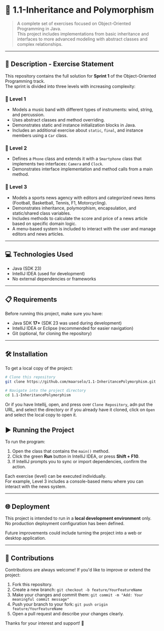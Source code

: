 # 🎵  1.1-Inheritance and Polymorphism

> A complete set of exercises focused on Object-Oriented Programming in Java.  
This project includes implementations from basic inheritance and interfaces to more advanced modeling with abstract classes and complex relationships.

---

## 📄 Description - Exercise Statement

This repository contains the full solution for **Sprint 1** of the Object-Oriented Programming track.  
The sprint is divided into three levels with increasing complexity:

### 🥁 Level 1  
- Models a music band with different types of instruments: wind, string, and percussion.
- Uses abstract classes and method overriding.
- Demonstrates static and instance initialization blocks in Java.
- Includes an additional exercise about `static`, `final`, and instance members using a `Car` class.

### 📱 Level 2  
- Defines a `Phone` class and extends it with a `Smartphone` class that implements two interfaces: `Camera` and `Clock`.
- Demonstrates interface implementation and method calls from a main method.

### 📰 Level 3  
- Models a sports news agency with editors and categorized news items (Football, Basketball, Tennis, F1, Motorcycling).
- Demonstrates inheritance, polymorphism, encapsulation, and static/shared class variables.
- Includes methods to calculate the score and price of a news article based on specific domain logic.
- A menu-based system is included to interact with the user and manage editors and news articles.

---

## 💻 Technologies Used

- Java (SDK 23)
- IntelliJ IDEA (used for development)
- No external dependencies or frameworks

---

## 📋 Requirements

Before running this project, make sure you have:

- Java SDK **17+** (SDK 23 was used during development)
- IntelliJ IDEA or Eclipse (recommended for easier navigation)
- Git (optional, for cloning the repository)

---

## 🛠️ Installation

To get a local copy of the project:

```bash
# Clone this repository
git clone https://github.com/maarselo/1.1-InheritancePolymorphism.git

# Navigate into the project directory
cd 1.1-InheritancePolymorphism
```
Or if you have Intellij, open, and press over `Clone Repository`, adn put the URL, and select the directory or if you already have it cloned, click on `Open` and select the local copy to open it. 
## ▶️ Running the Project

To run the program:

1. Open the class that contains the `main()` method.
2. Click the green **Run** button in IntelliJ IDEA, or press **Shift + F10**.
3. If IntelliJ prompts you to sync or import dependencies, confirm the action.

Each exercise (level) can be executed individually.  
For example, Level 3 includes a console-based menu where you can interact with the news system.

---

## 🌐 Deployment

This project is intended to run in a **local development environment** only.  
No production deployment configuration has been defined.

Future improvements could include turning the project into a web or desktop application.

---

## 🤝 Contributions

Contributions are always welcome! If you'd like to improve or extend the project:

1. Fork this repository.
2. Create a new branch: `git checkout -b feature/YourFeatureName`
3. Make your changes and commit them: `git commit -m "Add: Your meaningful commit message"`
4. Push your branch to your fork: `git push origin feature/YourFeatureName`
5. Open a pull request and describe your changes clearly.

Thanks for your interest and support! 🚀

